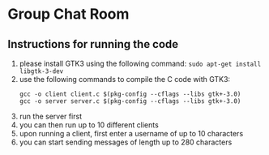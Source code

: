 # Group Chat Room

## Instructions for running the code
1. please install GTK3 using the following command: ```sudo apt-get install libgtk-3-dev ```
2. use the following commands to compile the C code with GTK3:  
    ```
    gcc -o client client.c $(pkg-config --cflags --libs gtk+-3.0)
    gcc -o server server.c $(pkg-config --cflags --libs gtk+-3.0)
3. run the server first
4. you can then run up to 10 different clients
5. upon running a client, first enter a username of up to 10 characters
6. you can start sending messages of length up to 280 characters
